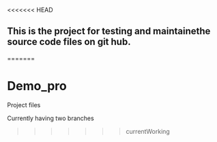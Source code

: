 <<<<<<< HEAD
## This is the project for testing and maintainethe source code files on git hub.
=======
# Demo_pro
Project files

Currently having two branches
>>>>>>> currentWorking

